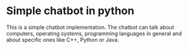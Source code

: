 # Simple chatbot in python
This is a simple chatbot implementation.
The chatbot can talk about computers, operating systems, programming languages in general and about specific ones like C++, Python or Java.